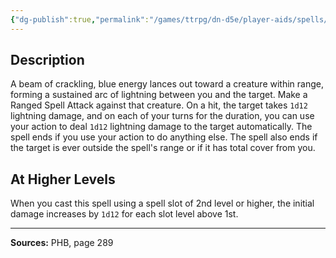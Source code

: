 ```yaml
---
{"dg-publish":true,"permalink":"/games/ttrpg/dn-d5e/player-aids/spells/level-1/witchbolt/","tags":["TTRPG/DND/5e","verbal","somatic","material","concentration","Spell"],"noteIcon":""}
---
```



## Description
A beam of crackling, blue energy lances out toward a creature within range, forming a sustained arc of lightning between you and the target.
Make a Ranged Spell Attack against that creature.
On a hit, the target takes `1d12` lightning damage, and on each of your turns for the duration, you can use your action to deal `1d12` lightning damage to the target automatically.
The spell ends if you use your action to do anything else.
The spell also ends if the target is ever outside the spell's range or if it has total cover from you.

## At Higher Levels
When you cast this spell using a spell slot of 2nd level or higher, the initial damage increases by `1d12` for each slot level above 1st.

---

**Sources:** PHB, page 289
